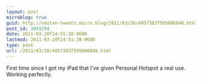 ```yaml
---
layout: post
microblog: true
guid: http://vmstan-tweets.micro.blog/2011/03/20/49573837595086848.html
post_id: 3043294
date: 2011-03-20T14:51:38-0600
lastmod: 2011-03-20T14:51:38-0600
type: post
url: /2011/03/20/49573837595086848.html
---
```

First time since I got my iPad that I've given Personal Hotspot a real use. Working perfectly.
